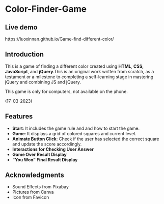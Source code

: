 # Color-Finder-Game
<h2>Live demo</h2>
<p>https://luoxinnan.github.io/Game-find-different-color/</p>
<h2>Introduction</h2>
<p>This is a game of finding a different color created using <strong>HTML</strong>, <strong>CSS</strong>, <strong>JavaScript</strong>, and <strong>jQuery</strong>.This is an original work written from scratch, as a testament or a milestone to completing a self-learning stage in mastering jQuery and combining JS and jQuery. </p>
<p>This game is only for computers, not available on the phone.</p>
<p>(17-03-2023)</p>
<h2>Features</h2>
<ul>
    <li><strong>Start</strong>: It includes the game rule and and how to start the game.</li>
    <li><strong>Game</strong>: It displays a grid of colored squares and current level.</li>
    <li><strong>Animate Button Click</strong>: Check if the user has selected the correct square and update the score accordingly.</li>
    <li><strong>Interactions for Checking User Answer</strong></li>
    <li><strong>Game Over Result Display</strong></li>
    <li><strong>"You Won" Final Result Display</strong></li>
</ul>
    
<h2>Acknowledgments</h2>
   <ul>
      <li>Sound Effects from Pixabay</li>
      <li>Pictures from Canva</li>
      <li>Icon from Favicon</li>
  </ul>
